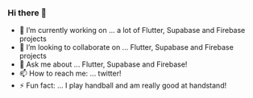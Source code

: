 ### Hi there 👋


- 🔭 I’m currently working on ... a lot of Flutter, Supabase and Firebase projects
- 👯 I’m looking to collaborate on ... Flutter, Supabase and Firebase projects
- 💬 Ask me about ... Flutter, Supabase and Firebase!
- 📫 How to reach me: ... twitter!
- ⚡ Fun fact: ... I play handball and am really good at handstand!
